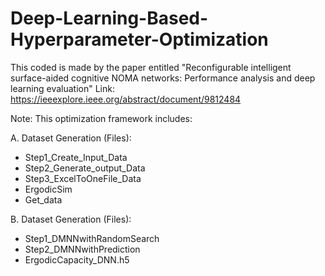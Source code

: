 # Deep-Learning-Based-Hyperparameter-Optimization

This coded is made by the paper entitled "Reconfigurable intelligent surface-aided cognitive NOMA networks: Performance analysis and deep learning evaluation"
Link: https://ieeexplore.ieee.org/abstract/document/9812484

Note: This optimization framework includes:

A. Dataset Generation (Files):
- Step1_Create_Input_Data
- Step2_Generate_output_Data
- Step3_ExcelToOneFile_Data
- ErgodicSim
- Get_data
  
B. Dataset Generation (Files):
- Step1_DMNNwithRandomSearch
- Step2_DMNNwithPrediction
- ErgodicCapacity_DNN.h5
